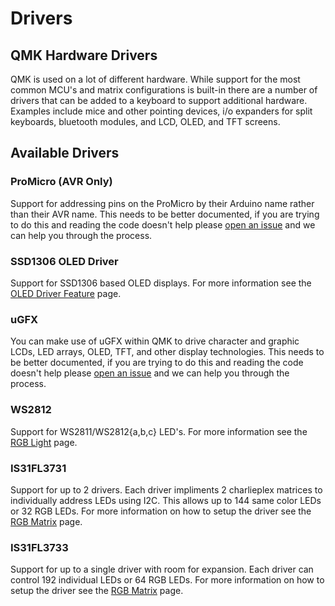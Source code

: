 # Drivers

## QMK Hardware Drivers

QMK is used on a lot of different hardware. While support for the most common MCU's and matrix configurations is built-in there are a number of drivers that can be added to a keyboard to support additional hardware. Examples include mice and other pointing devices, i/o expanders for split keyboards, bluetooth modules, and LCD, OLED, and TFT screens.

## Available Drivers

### ProMicro \(AVR Only\)

Support for addressing pins on the ProMicro by their Arduino name rather than their AVR name. This needs to be better documented, if you are trying to do this and reading the code doesn't help please [open an issue](https://github.com/qmk/qmk_firmware/issues/new) and we can help you through the process.

### SSD1306 OLED Driver

Support for SSD1306 based OLED displays. For more information see the [OLED Driver Feature](../features/feature_oled_driver.md) page.

### uGFX

You can make use of uGFX within QMK to drive character and graphic LCDs, LED arrays, OLED, TFT, and other display technologies. This needs to be better documented, if you are trying to do this and reading the code doesn't help please [open an issue](https://github.com/qmk/qmk_firmware/issues/new) and we can help you through the process.

### WS2812

Support for WS2811/WS2812{a,b,c} LED's. For more information see the [RGB Light](../features/feature_rgblight.md) page.

### IS31FL3731

Support for up to 2 drivers. Each driver impliments 2 charlieplex matrices to individually address LEDs using I2C. This allows up to 144 same color LEDs or 32 RGB LEDs. For more information on how to setup the driver see the [RGB Matrix](../features/feature_rgb_matrix.md) page.

### IS31FL3733

Support for up to a single driver with room for expansion. Each driver can control 192 individual LEDs or 64 RGB LEDs. For more information on how to setup the driver see the [RGB Matrix](../features/feature_rgb_matrix.md) page.


